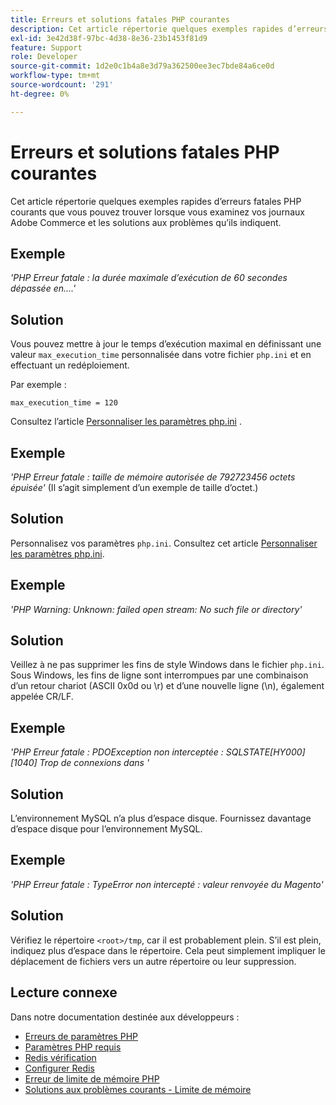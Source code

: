 ```yaml
---
title: Erreurs et solutions fatales PHP courantes
description: Cet article répertorie quelques exemples rapides d’erreurs fatales PHP courants que vous pouvez trouver lorsque vous examinez vos journaux Adobe Commerce et les solutions aux problèmes qu’ils indiquent.
exl-id: 3e42d38f-97bc-4d38-8e36-23b1453f81d9
feature: Support
role: Developer
source-git-commit: 1d2e0c1b4a8e3d79a362500ee3ec7bde84a6ce0d
workflow-type: tm+mt
source-wordcount: '291'
ht-degree: 0%

---
```


# Erreurs et solutions fatales PHP courantes

Cet article répertorie quelques exemples rapides d’erreurs fatales PHP courants que vous pouvez trouver lorsque vous examinez vos journaux Adobe Commerce et les solutions aux problèmes qu’ils indiquent.

## Exemple

*&#39;PHP Erreur fatale : la durée maximale d’exécution de 60 secondes dépassée en....&#39;*

## Solution

Vous pouvez mettre à jour le temps d’exécution maximal en définissant une valeur `max_execution_time` personnalisée dans votre fichier `php.ini` et en effectuant un redéploiement.

Par exemple :

`max_execution_time = 120`

Consultez l’article [Personnaliser les paramètres php.ini](https://devdocs.magento.com/cloud/project/magento-app-php-ini.html) .

## Exemple

*&#39;PHP Erreur fatale : taille de mémoire autorisée de 792723456 octets épuisée&#39;* (Il s’agit simplement d’un exemple de taille d’octet.)

## Solution

Personnalisez vos paramètres `php.ini`. Consultez cet article [Personnaliser les paramètres php.ini](https://devdocs.magento.com/cloud/project/magento-app-php-ini.html).

## Exemple

*&#39;PHP Warning: Unknown: failed open stream: No such file or directory&#39;*

## Solution

Veillez à ne pas supprimer les fins de style Windows dans le fichier `php.ini`. Sous Windows, les fins de ligne sont interrompues par une combinaison d’un retour chariot (ASCII 0x0d ou \r) et d’une nouvelle ligne (\n), également appelée CR/LF.

## Exemple

*&#39;PHP Erreur fatale : PDOException non interceptée : SQLSTATE\[HY000\] \[1040\] Trop de connexions dans &#39;*

## Solution

L’environnement MySQL n’a plus d’espace disque. Fournissez davantage d’espace disque pour l’environnement MySQL.

## Exemple

*&#39;PHP Erreur fatale : TypeError non intercepté : valeur renvoyée du Magento&#39;*

## Solution

Vérifiez le répertoire `<root>/tmp`, car il est probablement plein. S’il est plein, indiquez plus d’espace dans le répertoire. Cela peut simplement impliquer le déplacement de fichiers vers un autre répertoire ou leur suppression.

## Lecture connexe

Dans notre documentation destinée aux développeurs :

* [Erreurs de paramètres PHP](https://devdocs.magento.com/guides/v2.3/install-gde/trouble/php/tshoot_php-set.html)
* [ Paramètres PHP requis](https://devdocs.magento.com/guides/v2.3/install-gde/prereq/php-settings.html)
* [Redis vérification](https://devdocs.magento.com/guides/v2.3/config-guide/redis/redis-session.html#redis-verify)
* [Configurer Redis](https://devdocs.magento.com/guides/v2.3/config-guide/redis/config-redis.html)
* [Erreur de limite de mémoire PHP](https://devdocs.magento.com/guides/v2.3/install-gde/trouble/php/tshoot_php-set.html#trouble-php-memory)
* [ Solutions aux problèmes courants - Limite de mémoire](https://devdocs.magento.com/guides/v2.3/test/unit/unit_test_execution_cli.html#solutions-to-common-problems)
